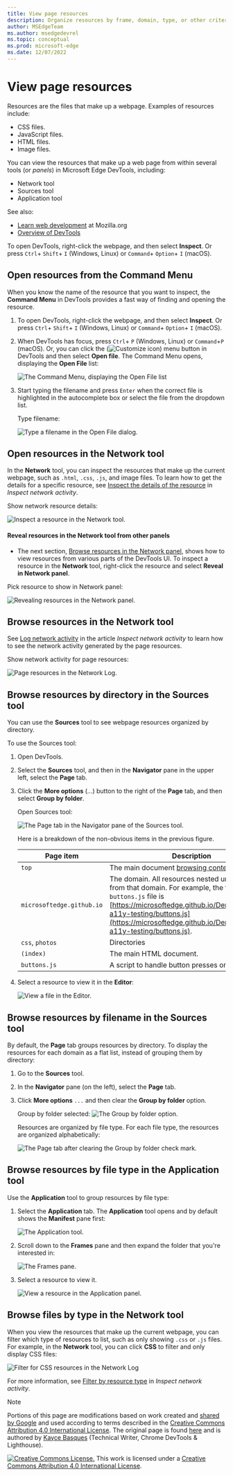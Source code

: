 ```yaml
---
title: View page resources
description: Organize resources by frame, domain, type, or other criteria.
author: MSEdgeTeam
ms.author: msedgedevrel
ms.topic: conceptual
ms.prod: microsoft-edge
ms.date: 12/07/2022
---
```

<!-- Copyright Kayce Basques

   Licensed under the Apache License, Version 2.0 (the "License");
   you may not use this file except in compliance with the License.
   You may obtain a copy of the License at

       https://www.apache.org/licenses/LICENSE-2.0

   Unless required by applicable law or agreed to in writing, software
   distributed under the License is distributed on an "AS IS" BASIS,
   WITHOUT WARRANTIES OR CONDITIONS OF ANY KIND, either express or implied.
   See the License for the specific language governing permissions and
   limitations under the License.  -->
# View page resources

Resources are the files that make up a webpage.  Examples of resources include:
*  CSS files.
*  JavaScript files.
*  HTML files.
*  Image files.

You can view the resources that make up a web page from within several tools (or _panels_) in Microsoft Edge DevTools, including:
*  Network tool
*  Sources tool
*  Application tool

See also:
*  [Learn web development](https://developer.mozilla.org/docs/Learn) at Mozilla.org
*  [Overview of DevTools](../../devtools-guide-chromium/overview.md)

To open DevTools, right-click the webpage, and then select **Inspect**. Or press `Ctrl`+ `Shift`+ `I` (Windows, Linux) or `Command`+ `Option`+ `I` (macOS).
<!-- ====================================================================== -->
## Open resources from the Command Menu

When you know the name of the resource that you want to inspect, the **Command Menu** in DevTools provides a fast way of finding and opening the resource.

1. To open DevTools, right-click the webpage, and then select **Inspect**. Or press `Ctrl`+ `Shift`+ `I` (Windows, Linux) or `Command`+ `Option`+ `I` (macOS).

1. When DevTools has focus, press `Ctrl`+ `P` (Windows, Linux) or `Command`+`P` (macOS). Or, you can click the (![Customize icon](../media/customize-devtools-icon-light-theme.png)) menu button in DevTools and then select **Open file**.  The Command Menu opens, displaying the **Open File** list:

   ![The Command Menu, displaying the Open File list](../media/resources-command-menu-empty.msft.png)

1. Start typing the filename and press `Enter` when the correct file is highlighted in the autocomplete box or select the file from the dropdown list.

   Type filename:

   ![Type a filename in the Open File dialog.](../media/resources-command-menu-file-search.msft.png)


<!-- ====================================================================== -->
## Open resources in the Network tool

In the **Network** tool, you can inspect the resources that make up the current webpage, such as `.html`, `.css`, `.js`, and image files.  To learn how to get the details for a specific resource, see [Inspect the details of the resource](../network/index.md#inspect-the-details-of-the-resource) in _Inspect network activity_.

Show network resource details:

![Inspect a resource in the Network tool.](../media/resources-network-response.msft.png)

#### Reveal resources in the Network tool from other panels

- The next section, [Browse resources in the Network panel](#browse-resources-in-the-network-panel), shows how to view resources from various parts of the DevTools UI.  To inspect a resource in the **Network** tool, right-click the resource and select **Reveal in Network panel**.

Pick resource to show in Network panel:

![Revealing resources in the Network panel.](../media/resources-sources-page-reveal-in-network-panel.msft.png)


<!-- ====================================================================== -->
## Browse resources in the Network tool

<!-- to do x, -->
See [Log network activity](../network/index.md#log-network-activity) in the article  _Inspect network activity_ to learn how to see the network activity generated by the page resources.

<!-- 1. Open [Log network activity](../network/index.md#log-network-activity) (in the article  _Inspect network activity_) in a new tab or window. --.

<!-- 1. Do the steps in that section, and then continue below. -->

 <!-- open [link] in a new tab or window, and then continue below.. -->
<!--why?-->

<!-- need lead-in -->
Show network activity for page resources:

![Page resources in the Network Log.](../media/resources-network-resources.msft.png)


<!-- ====================================================================== -->
## Browse resources by directory in the Sources tool

You can use the **Sources** tool to see webpage resources organized by directory.

To use the Sources tool:

1. Open DevTools.

1. Select the **Sources** tool, and then in the **Navigator** pane in the upper left, select the **Page** tab.

1. Click the **More options** (...) button to the right of the **Page** tab, and then select **Group by folder**.

   Open Sources tool:

   ![The Page tab in the Navigator pane of the Sources tool.](../media/resources-sources-page-empty.msft.png)

    Here is a breakdown of the non-obvious items in the previous figure.

    | Page item | Description |
    |---|---|
    | `top` | The main document [browsing context](https://developer.mozilla.org/docs/Web/HTML/Element/iframe). |
    | `microsoftedge.github.io` | The domain.  All resources nested under it come from that domain.  For example, the full URL of the `buttons.js` file is [https://microsoftedge.github.io/Demos/devtools-a11y-testing/buttons.js](https://microsoftedge.github.io/Demos/devtools-a11y-testing/buttons.js). |
    | `css`, `photos` | Directories |
    | `(index)` | The main HTML document. |
    | `buttons.js` | A script to handle button presses on the page. |

1. Select a resource to view it in the **Editor**:

   ![View a file in the Editor.](../media/resources-sources-page-resource.msft.png)


<!-- ====================================================================== -->
## Browse resources by filename in the Sources tool

By default, the **Page** tab groups resources by directory.  To display the resources for each domain as a flat list, instead of grouping them by directory:

1. Go to the **Sources** tool.

1. In the **Navigator** pane (on the left), select the **Page** tab.

1. Click **More options** `...` and then clear the **Group by folder** option.

   Group by folder selected:
   ![The Group by folder option.](../media/resources-sources-page-resource-group-by-folder.msft.png)

    Resources are organized by file type.  For each file type, the resources are organized alphabetically:

   ![The Page tab after clearing the Group by folder check mark.](../media/resources-sources-page-resources-empty-not-grouped-by-folder.msft.png)


<!-- ====================================================================== -->
## Browse resources by file type in the **Application** tool

Use the **Application** tool to group resources by file type:

1. Select the **Application** tab.  The **Application** tool opens and by default shows the **Manifest** pane first:
   
   ![The Application tool.](../media/resources-application-mainfest-airhorner.msft.png)

1. Scroll down to the **Frames** pane and then expand the folder that you're interested in:

   ![The Frames pane.](../media/resources-application-mainfest-airhorner-frames-expanded.msft.png)

1. Select a resource to view it.

   ![View a resource in the Application panel.](../media/resources-application-mainfest-airhorner-expanded-resources.msft.png)


<!-- ====================================================================== -->
## Browse files by type in the Network tool

When you view the resources that make up the current webpage, you can filter which type of resources to list, such as only showing `.css` or `.js` files.  For example, in the **Network** tool, you can click **CSS** to filter and only display CSS files:

![Filter for CSS resources in the Network Log](../media/resources-network-resources-filter-css.msft.png)

For more information, see [Filter by resource type](../network/index.md#filter-by-resource-type) in _Inspect network activity_.


<!-- ====================================================================== -->
> [!NOTE]
> Portions of this page are modifications based on work created and [shared by Google](https://developers.google.com/terms/site-policies) and used according to terms described in the [Creative Commons Attribution 4.0 International License](https://creativecommons.org/licenses/by/4.0).
> The original page is found [here](https://developer.chrome.com/docs/devtools/resources/) and is authored by [Kayce Basques](https://developers.google.com/web/resources/contributors#kayce-basques) (Technical Writer, Chrome DevTools \& Lighthouse).

[![Creative Commons License.](../../media/cc-logo/88x31.png)](https://creativecommons.org/licenses/by/4.0)
This work is licensed under a [Creative Commons Attribution 4.0 International License](https://creativecommons.org/licenses/by/4.0).
